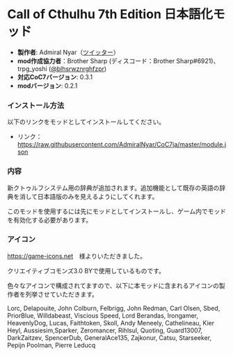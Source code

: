 # Call of Cthulhu 7th Edition 日本語化モッド

* **製作者**: Admiral Nyar（[ツイッター](https://twitter.com/kruschtya)）
* **mod作成協力者**：Brother Sharp (ディスコード：Brother Sharp#6921)、trpg_yoshi ([@blhsrwznrghfzpr](https://github.com/blhsrwznrghfzpr))
* **対応CoC7バージョン**: 0.3.1
* **modバージョン**: 0.2.1

### インストール方法

以下のリンクをモッドとしてインストールしてください。

* リンク： https://raw.githubusercontent.com/AdmiralNyar/CoC7ja/master/module.json

### 内容
新クトゥルフシステム用の辞典が追加されます。追加機能として既存の英語の辞典を消して日本語版のみを見えるようにしてくれます。

このモッドを使用するには先にモッドとしてインストールし、ゲーム内でモッドを有効化する必要があります。

### アイコン
<https://game-icons.net>　様よりいただきました。

クリエイティブコモンズ3.0 BYで使用しているものです。

色々なアイコンで構成されてますので、以下に本モッドに含まれるアイコンの製作者を列挙させていただきます。

Lorc, Delapouite, John Colburn, Felbrigg, John Redman, Carl Olsen, Sbed, PriorBlue, Willdabeast, Viscious Speed,
Lord Berandas, Irongamer, HeavenlyDog, Lucas, Faithtoken, Skoll, Andy Meneely, Cathelineau, Kier Heyl,
Aussiesim,Sparker, Zeromancer, Rihlsul, Quoting, Guard13007, DarkZaitzev, SpencerDub, GeneralAce135,
Zajkonur, Catsu, Starseeker, Pepijn Poolman, Pierre Leducq
